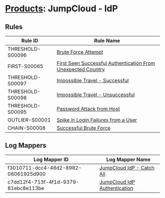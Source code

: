 # [Products](README.md): JumpCloud - IdP

## Rules

|Rule ID|Rule Name|
|----|----|
|THRESHOLD-S00096|[Brute Force Attempt](../rules/THRESHOLD-S00096.md)|
|FIRST-S00065|[First Seen Successful Authentication From Unexpected Country](../rules/FIRST-S00065.md)|
|THRESHOLD-S00097|[Impossible Travel - Successful](../rules/THRESHOLD-S00097.md)|
|THRESHOLD-S00098|[Impossible Travel - Unsuccessful](../rules/THRESHOLD-S00098.md)|
|THRESHOLD-S00095|[Password Attack from Host](../rules/THRESHOLD-S00095.md)|
|OUTLIER-S00001|[Spike in Login Failures from a User](../rules/OUTLIER-S00001.md)|
|CHAIN-S00008|[Successful Brute Force](../rules/CHAIN-S00008.md)|


## Log Mappers

|Log Mapper ID|Log Mapper Name|
|----|----|
|f3010711-dcc4-48d2-8982-06061925d900|[JumpCloud IdP - Catch All](../mappings/f3010711-dcc4-48d2-8982-06061925d900.md)|
|c7dd12f4-713f-4f1d-9379-81ebc8e113be|[JumpCloud IdP Authentication](../mappings/c7dd12f4-713f-4f1d-9379-81ebc8e113be.md)|


